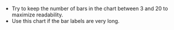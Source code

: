 - Try to keep the number of bars in the chart between 3 and 20 to maximize readability.
- Use this chart if the bar labels are very long.
